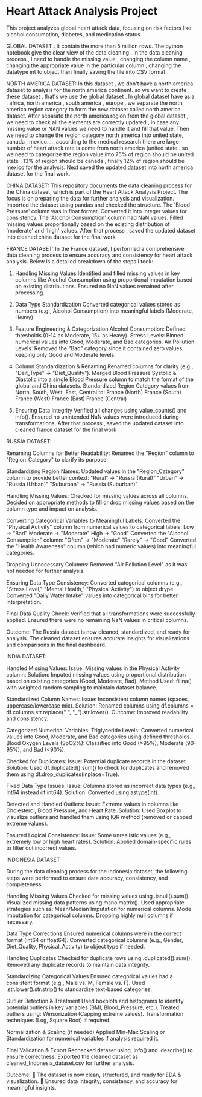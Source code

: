 # Heart Attack Analysis Project  
This project analyzes global heart attack data, focusing on risk factors like alcohol consumption, diabetes, and medication status.  

GLOBAL DATASET :
It contain the more than 5 million rows.
The python notebook give the clear view of the data cleaning .
In the data cleaning process , I need to handle the missing value , changing the column name , changing the appropriate value in the particular column , changing the datatype int to object 
then finally saving the file into CSV format.


NORTH AMERICA DATASET:
In this dataset , we don't have a north america dataset to analysis for the north america continent.
so we want to create these dataset , that's we use the global dataset .
In global dataset have asia , africa, north america , south america , europe . we separate the north america region category to form the new dataset called north america dataset.
After separate the north america region from the global dataset , we need to check all the elements are correctly updated , in case any missing value or NAN values we need to handle it and fill that value.
Then we need to change the region category north america into united state, canada , mexico..... according to the medical research there are large number of heart attack rate is come from north america (united state . so we need to categorize the region value into 75% of region should be united state , 13% of region should be canada , finally 12% of region should be mexico for the analysis.
Next saved the updated dataset into north america dataset for the final work.


CHINA DATASET:
This repository documents the data cleaning process for the China dataset, which is part of the Heart Attack Analysis Project.
The focus is on preparing the data for further analysis and visualization.
Imported the dataset using pandas and checked the structure.
The 'Blood Pressure' column was in float format.
Converted it into integer values for consistency.
The 'Alcohol Consumption' column had NaN values.
Filled missing values proportionally based on the existing distribution of 'moderate' and 'high' values.
After that process , saved the updated dataset into cleaned china dataset for the final work


FRANCE DATASET:
In the France dataset, I performed a comprehensive data cleaning process to ensure accuracy and consistency for heart attack analysis. Below is a detailed breakdown of the steps I took:

1. Handling Missing Values
Identified and filled missing values in key columns like Alcohol Consumption using proportional imputation based on existing distributions.
Ensured no NaN values remained after processing.

2. Data Type Standardization
Converted categorical values stored as numbers (e.g., Alcohol Consumption) into meaningful labels (Moderate, Heavy).
  
3. Feature Engineering & Categorization
Alcohol Consumption: Defined thresholds (0-14 as Moderate, 15+ as Heavy).
Stress Levels: Binned numerical values into Good, Moderate, and Bad categories.
Air Pollution Levels: Removed the "Bad" category since it contained zero values, keeping only Good and Moderate levels.

4. Column Standardization & Renaming
Renamed columns for clarity (e.g., "Deit_Type" → "Diet_Quality").
Merged Blood Pressure Systolic & Diastolic into a single Blood Pressure column to match the format of the global and China datasets.
Standardized Region Category values from North, South, West, East, Central to:
France (North)
France (South)
France (West)
France (East)
France (Central)

5. Ensuring Data Integrity
Verified all changes using value_counts() and info().
Ensured no unintended NaN values were introduced during transformations.
After that process , saved the updated dataset into cleaned france dataset for the final work


RUSSIA DATASET:

Renaming Columns for Better Readability:
Renamed the "Region" column to "Region_Category" to clarify its purpose.

Standardizing Region Names:
Updated values in the "Region_Category" column to provide better context:
"Rural" → "Russia (Rural)"
"Urban" → "Russia (Urban)"
"Suburban" → "Russia (Suburban)"

Handling Missing Values:
Checked for missing values across all columns.
Decided on appropriate methods to fill or drop missing values based on the column type and impact on analysis.

Converting Categorical Variables to Meaningful Labels:
Converted the "Physical Activity" column from numerical values to categorical labels:
Low → "Bad"
Moderate → "Moderate"
High → "Good"
Converted the "Alcohol Consumption" column:
"Often" → "Moderate"
"Rarely" → "Good"
Converted the "Health Awareness" column (which had numeric values) into meaningful categories.

Dropping Unnecessary Columns:
Removed "Air Pollution Level" as it was not needed for further analysis.

Ensuring Data Type Consistency:
Converted categorical columns (e.g., "Stress Level," "Mental Health," "Physical Activity") to object dtype.
Converted "Daily Water Intake" values into categorical bins for better interpretation.

Final Data Quality Check:
Verified that all transformations were successfully applied.
Ensured there were no remaining NaN values in critical columns.

Outcome:
The Russia dataset is now cleaned, standardized, and ready for analysis.
The cleaned dataset ensures accurate insights for visualizations and comparisons in the final dashboard.



INDIA DATASET:

Handled Missing Values:
Issue: Missing values in the Physical Activity column.
Solution: Imputed missing values using proportional distribution based on existing categories (Good, Moderate, Bad).
Method Used: fillna() with weighted random sampling to maintain dataset balance.

Standardized Column Names:
Issue: Inconsistent column names (spaces, uppercase/lowercase mix).
Solution: Renamed columns using df.columns = df.columns.str.replace(" ", "_").str.lower().
Outcome: Improved readability and consistency.

Categorized Numerical Variables:
Triglyceride Levels: Converted numerical values into Good, Moderate, and Bad categories using defined thresholds.
Blood Oxygen Levels (SpO2%): Classified into Good (>95%), Moderate (90-95%), and Bad (<90%).

Checked for Duplicates:
Issue: Potential duplicate records in the dataset.
Solution: Used df.duplicated().sum() to check for duplicates and removed them using df.drop_duplicates(inplace=True).

Fixed Data Type Issues:
Issue: Columns stored as incorrect data types (e.g., Int64 instead of int64).
Solution: Converted using astype(int).

Detected and Handled Outliers:
Issue: Extreme values in columns like Cholesterol, Blood Pressure, and Heart Rate.
Solution: Used Boxplot to visualize outliers and handled them using IQR method (removed or capped extreme values).


Ensured Logical Consistency:
Issue: Some unrealistic values (e.g., extremely low or high heart rates).
Solution: Applied domain-specific rules to filter out incorrect values.


INDONESIA DATASET

During the data cleaning process for the Indonesia dataset, the following steps were performed to ensure data accuracy, consistency, and completeness:

Handling Missing Values
Checked for missing values using .isnull().sum().
Visualized missing data patterns using msno.matrix().
Used appropriate strategies such as:
Mean/Median Imputation for numerical columns.
Mode Imputation for categorical columns.
Dropping highly null columns if necessary.

Data Type Corrections
Ensured numerical columns were in the correct format (int64 or float64).
Converted categorical columns (e.g., Gender, Diet_Quality, Physical_Activity) to object type if needed.

Handling Duplicates
Checked for duplicate rows using .duplicated().sum().
Removed any duplicate records to maintain data integrity.

Standardizing Categorical Values
Ensured categorical values had a consistent format (e.g., Male vs. M, Female vs. F).
Used .str.lower().str.strip() to standardize text-based categories.

Outlier Detection & Treatment
Used boxplots and histograms to identify potential outliers in key variables (BMI, Blood_Pressure, etc.).
Treated outliers using:
Winsorization (Capping extreme values).
Transformation techniques (Log, Square Root) if required.

Normalization & Scaling (if needed)
Applied Min-Max Scaling or Standardization for numerical variables if analysis required it.

Final Validation & Export
Rechecked dataset using .info() and .describe() to ensure correctness.
Exported the cleaned dataset as cleaned_Indonesia_dataset.csv for further analysis.

Outcome:
🔹 The dataset is now clean, structured, and ready for EDA & visualization. 
🔹 Ensured data integrity, consistency, and accuracy for meaningful insights.



